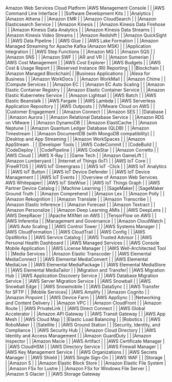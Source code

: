 Amazon Web Services Cloud Platform 
|AWS Management Console |			|
|AWS Command Line Interface |			|
|Software Development Kits |			|
|Analytics |			
|Amazon Athena |			|
|Amazon EMR |			|
|Amazon CloudSearch |			|
|Amazon Elasticsearch Service |			|
|Amazon Kinesis |			|
|Amazon Kinesis Data Firehose |			|
|Amazon Kinesis Data Analytics |			|
|Amazon Kinesis Data Streams |			|
|Amazon Kinesis Video Streams |			|
|Amazon Redshift |			|
|Amazon QuickSight |			|
|AWS Data Pipeline |			|
|AWS Glue |			|
|AWS Lake Formation |			|
|Amazon Managed Streaming for Apache Kafka (Amazon MSK) |			|
|Application Integration |			|
|AWS Step Functions |			|
|Amazon MQ |			|
|Amazon SQS |			|
|Amazon SNS |			|
|Amazon SWF |			|
|AR and VR |			|
|Amazon Sumerian |			|
|AWS Cost Management |			|
|AWS Cost Explorer |			|
|AWS Budgets |			|
|AWS Cost & Usage Report |			|
|Reserved Instance (RI) Reporting |			|
|Blockchain |			|
|Amazon Managed Blockchain|			|
|Business Applications |			|
|Alexa for Business |			|
|Amazon WorkDocs |			|
|Amazon WorkMail |			|
|Amazon Chime |			|
|Compute Services |			|
|Amazon EC |			|
|Amazon EC Auto Scaling |			|
|Amazon Elastic Container Registry |			|
|Amazon Elastic Container Service |			|
|Amazon Elastic Kubernetes Service |			|
|Amazon Lightsail |			|
|AWS Batch |			|
|AWS Elastic Beanstalk |			|
|AWS Fargate |			|
|AWS Lambda |			|
|AWS Serverless Application Repository |			|
|AWS Outposts |			|
|VMware Cloud on AWS |			|
|Customer Engagement |			|
|Amazon Connect |			|
|Amazon SES |			|
|Database |			|
|Amazon Aurora |			|
|Amazon Relational Database Service |			|
|Amazon RDS on VMware |			|
|Amazon DynamoDB |			|
|Amazon ElastiCache |			|
|Amazon Neptune |			|
|Amazon Quantum Ledger Database (QLDB) |			|
|Amazon Timestream |			|
|Amazon DocumentDB (with MongoDB compatibility) |			|
|Desktop and App Streaming |			|
|Amazon WorkSpaces |			|
|Amazon AppStream . |			|
|Developer Tools |			|
|AWS CodeCommit |			|
|CodeBuild |			|
|CodeDeploy |			|
|CodePipeline |			|
|AWS CodeStar |			|
|Amazon Corretto |			|
|AWS Cloud |			|
|AWS X-Ray |			|
|Game Tech |			|
|Amazon GameLift |			|
|Amazon Lumberyard |			|
|Internet of Things (IoT) |			|
|AWS IoT Core |			|
|FreeRTOS |			|
|AWS IoT Greengrass |			|
|AWS IoT -Click |			|
|AWS IoT Analytics |			|
|AWS IoT Button |			|
|AWS IoT Device Defender |			|
|AWS IoT Device Management |			|
|AWS IoT Events |			|
|Overview of Amazon Web Services AWS Whitepaper|			|
|AWS IoT SiteWise |			|
|AWS IoT Things Graph |			|
|AWS Partner Device Catalog |			|
|Machine Learning |			|
|SageMaker|			|
|SageMaker Ground Truth |			|
|Amazon Comprehend |			|
|Amazon Lex |			|
|Amazon Polly |			|
|Amazon Rekognition |			|
|Amazon Translate |			|
|Amazon Transcribe |			|
|Amazon Elastic Inference |			|
|Amazon Forecast |			|
|Amazon Textract |			|
|Amazon Personalize |			|
|Amazon Deep Learning AMIs |			|
|AWS DeepLens |			|
|AWS DeepRacer |			|
|Apache MXNet on AWS |			|
|TensorFlow on AWS |			|
|AWS Inferentia |			|
|Management and Governance |			|
|Amazon CloudWatch |			|
|AWS Auto Scaling |			|
|AWS Control Tower |			|
|AWS Systems Manager |			|
|AWS CloudFormation |			|
|AWS CloudTrail |			|
|AWS Config |			|
|AWS OpsWorks |			|
|AWS Service Catalog |			|
|AWS Trusted Advisor |			|
|AWS Personal Health Dashboard |			|
|AWS Managed Services |			|
|AWS Console Mobile Application |			|
|AWS License Manager |			|
|AWS Well-Architected Tool |			|
|Media Services |			|
|Amazon Elastic Transcoder |			|
|AWS Elemental MediaConnect |			|
|AWS Elemental MediaConvert |			|
|AWS Elemental MediaLive |			|
|AWS Elemental MediaPackage |			|
|AWS Elemental MediaStore |			|
|AWS Elemental MediaTailor |			|
|Migration and Transfer|			|
|AWS Migration Hub |			|
|AWS Application Discovery Service |			|
|AWS Database Migration Service |			|
|AWS Server Migration Service |			|
|AWS Snowball |			|
|AWS Snowball Edge |			|
|AWS Snowmobile |			|
|AWS DataSync |			|
|AWS Transfer for SFTP |			|
|Mobile Services|			|
|AWS Amplify |			|
|Amazon Cognito |			|
|Amazon Pinpoint |			|
|AWS Device Farm |			|
|AWS AppSync |			|
|Networking and Content Delivery |			|
|Amazon VPC |			|
|Amazon CloudFront |			|
|Amazon Route  |			|
|AWS PrivateLink |			|
|AWS Direct Connect |			|
|AWS Global Accelerator |			|
|Amazon API Gateway |			|
|AWS Transit Gateway |			|
|AWS App Mesh |			|
|AWS Cloud Map |			|
|Elastic Load Balancing |			|
|Robotics |			|
|AWS RoboMaker |			|
|Satellite |			|
|AWS Ground Station |			|
|Security, Identity, and Compliance |			|
|AWS Security Hub |			|
|Amazon Cloud Directory |			|
|AWS Identity and Access Management |			|
|Amazon GuardDuty |			|
|Amazon Inspector |			|
|Amazon Macie |			|
|AWS Artifact |			|
|AWS Certificate Manager |			|
|AWS CloudHSM |			|
|AWS Directory Service |			|
|AWS Firewall Manager |			|
|AWS Key Management Service |			|
|AWS Organizations |			|
|AWS Secrets Manager |			|
|AWS Shield |			|
|AWS Single Sign-On |			|
|AWS WAF |			|
|Storage |			|
|Amazon S |			|
|Amazon Elastic Block Store |			|
|Amazon Elastic File System |			|
|Amazon FSx for Lustre |			|
|Amazon FSx for Windows File Server |			|
|Amazon S Glacier |			|
|AWS Storage Gateway 
